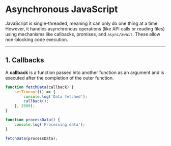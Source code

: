 # Asynchronous JavaScript

JavaScript is single-threaded, meaning it can only do one thing at a time. However, it handles asynchronous operations (like API calls or reading files) using mechanisms like callbacks, promises, and `async/await`. These allow non-blocking code execution.

---

## 1. Callbacks

A **callback** is a function passed into another function as an argument and is executed after the completion of the outer function.

```js
function fetchData(callback) {
    setTimeout(() => {
        console.log('Data fetched');
        callback();
    }, 2000);
}

function processData() {
    console.log('Processing data');
}

fetchData(processData);
```
